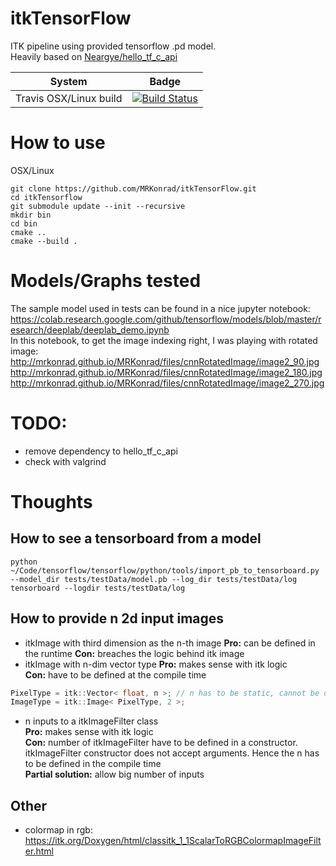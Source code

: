 # itkTensorFlow
ITK pipeline using provided tensorflow .pd model.  
Heavily based on [Neargye/hello_tf_c_api](https://github.com/Neargye/hello_tf_c_api)

| System   |      Badge      |
|----------|:---------------:|
| Travis OSX/Linux build | [![Build Status](https://travis-ci.org/MRKonrad/itkTensorFlow.svg?branch=master)](https://travis-ci.org/MRKonrad/itkTensorFlow)| 


# How to use
OSX/Linux
```console
git clone https://github.com/MRKonrad/itkTensorFlow.git
cd itkTensorflow
git submodule update --init --recursive
mkdir bin
cd bin
cmake ..
cmake --build .
```

# Models/Graphs tested
The sample model used in tests can be found in a nice jupyter notebook:
https://colab.research.google.com/github/tensorflow/models/blob/master/research/deeplab/deeplab_demo.ipynb  
In this notebook, to get the image indexing right, I was playing with rotated image:
http://mrkonrad.github.io/MRKonrad/files/cnnRotatedImage/image2_90.jpg  
http://mrkonrad.github.io/MRKonrad/files/cnnRotatedImage/image2_180.jpg  
http://mrkonrad.github.io/MRKonrad/files/cnnRotatedImage/image2_270.jpg  


# TODO:
* remove dependency to hello_tf_c_api 
* check with valgrind

# Thoughts

## How to see a tensorboard from a model
```console
python ~/Code/tensorflow/tensorflow/python/tools/import_pb_to_tensorboard.py --model_dir tests/testData/model.pb --log_dir tests/testData/log
tensorboard --logdir tests/testData/log
```

## How to provide n 2d input images
* itkImage with third dimension as the n-th image
**Pro:** can be defined in the runtime
**Con:** breaches the logic behind itk image
* itkImage with n-dim vector type 
**Pro:** makes sense with itk logic  
**Con:** have to be defined at the compile time
```c
PixelType = itk::Vector< float, n >; // n has to be static, cannot be defined in the runtime
ImageType = itk::Image< PixelType, 2 >;
```
* n inputs to a itkImageFilter class  
**Pro:** makes sense with itk logic  
**Con:** number of itkImageFilter have to be defined in a constructor. itkImageFilter constructor does not accept arguments. Hence the n has to be defined in the compile time  
**Partial solution:** allow big number of inputs 

## Other
* colormap in rgb: https://itk.org/Doxygen/html/classitk_1_1ScalarToRGBColormapImageFilter.html